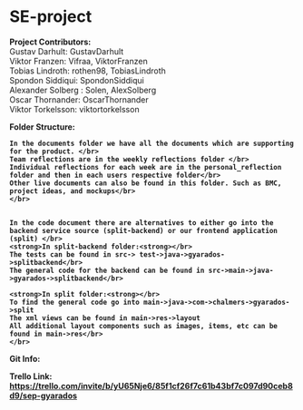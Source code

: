 # SE-project

<strong>Project Contributors:</strong></br>
Gustav Darhult: GustavDarhult </br>
Viktor Franzen: Vifraa, ViktorFranzen </br>
Tobias Lindroth: rothen98, TobiasLindroth </br>
Spondon Siddiqui: SpondonSiddiqui </br>
Alexander Solberg : Solen, AlexSolberg </br>
Oscar Thornander: OscarThornander </br>
Viktor Torkelsson: viktortorkelsson </br>

<strong>Folder Structure:<strong></br>
 
    In the documents folder we have all the documents which are supporting for the product. </br>
    Team reflections are in the weekly reflections folder </br>
    Individual reflections for each week are in the personal_reflection folder and then in each users respective folder</br>
    Other live documents can also be found in this folder. Such as BMC, project ideas, and mockups</br>
    </br>
  
  
    In the code document there are alternatives to either go into the backend service source (split-backend) or our frontend application (split) </br>
    <strong>In split-backend folder:<strong></br>
    The tests can be found in src-> test->java->gyarados->splitbackend</br>
    The general code for the backend can be found in src->main->java->gyarados->splitbackend</br>
    
    <strong>In split folder:<strong></br>
    To find the general code go into main->java->com->chalmers->gyarados->split
    The xml views can be found in main->res->layout
    All additional layout components such as images, items, etc can be found in main->res</br>
    </br>
  
  
<strong>Git Info:<strong></br>
  


Trello Link:</br>
https://trello.com/invite/b/yU65Nje6/85f1cf26f7c61b43bf7c097d90ceb8d9/sep-gyarados
